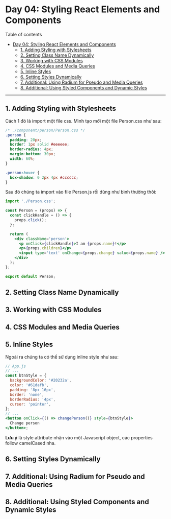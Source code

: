 # Day 04: Styling React Elements and Components

Table of contents

- [Day 04: Styling React Elements and Components](#day-04-styling-react-elements-and-components)
  - [1. Adding Styling with Stylesheets](#1-adding-styling-with-stylesheets)
  - [2. Setting Class Name Dynamically](#2-setting-class-name-dynamically)
  - [3. Working with CSS Modules](#3-working-with-css-modules)
  - [4. CSS Modules and Media Queries](#4-css-modules-and-media-queries)
  - [5. Inline Styles](#5-inline-styles)
  - [6. Setting Styles Dynamically](#6-setting-styles-dynamically)
  - [7. Additional: Using Radium for Pseudo and Media Queries](#7-additional-using-radium-for-pseudo-and-media-queries)
  - [8. Additional: Using Styled Components and Dynamic Styles](#8-additional-using-styled-components-and-dynamic-styles)

---

## 1. Adding Styling with Stylesheets

Cách 1 đó là import một file css. Mình tạo mới một file Person.css như sau:

```css
/* ./component/person/Person.css */
.person {
  padding: 20px;
  border: 1px solid #eeeeee;
  border-radius: 4px;
  margin-bottom: 30px;
  width: 60%;
}

.person:hover {
  box-shadow: 0 2px 4px #cccccc;
}
```

Sau đó chúng ta import vào file Person.js rồi dùng như bình thường thôi:

```jsx
import './Person.css';

const Person = (props) => {
  const clickHandle = () => {
    props.click();
  };

  return (
    <div className='person'>
      <p onClick={clickHandle}>I am {props.name}!</p>
      <p>{props.children}</p>
      <input type='text' onChange={props.change} value={props.name} />
    </div>
  );
};

export default Person;
```

## 2. Setting Class Name Dynamically

## 3. Working with CSS Modules

## 4. CSS Modules and Media Queries

## 5. Inline Styles

Ngoài ra chúng ta có thể sử dụng inline style như sau:

```jsx
// App.js
// ...
const btnStyle = {
  backgroundColor: '#20232a',
  color: '#61dafb',
  padding: '8px 16px',
  border: 'none',
  borderRadius: '4px',
  cursor: 'pointer',
};
// ...
<button onClick={() => changePerson()} style={btnStyle}>
  Change person
</button>;
```

**Lưu ý** là style attribute nhận vào một Javascript object, các properties follow camelCased nha.

## 6. Setting Styles Dynamically

## 7. Additional: Using Radium for Pseudo and Media Queries

## 8. Additional: Using Styled Components and Dynamic Styles
